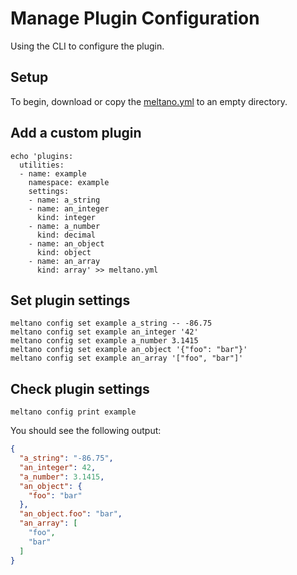 # Manage Plugin Configuration

Using the CLI to configure the plugin.

## Setup

To begin, download or copy the [meltano.yml](/integration/example-library/meltano-config/meltano.yml) to an empty directory.

## Add a custom plugin

```shell
echo 'plugins:
  utilities:
  - name: example
    namespace: example
    settings:
    - name: a_string
    - name: an_integer
      kind: integer
    - name: a_number
      kind: decimal
    - name: an_object
      kind: object
    - name: an_array
      kind: array' >> meltano.yml
```

## Set plugin settings

```shell
meltano config set example a_string -- -86.75
meltano config set example an_integer '42'
meltano config set example a_number 3.1415
meltano config set example an_object '{"foo": "bar"}'
meltano config set example an_array '["foo", "bar"]'
```

## Check plugin settings

```shell
meltano config print example
```

You should see the following output:

```json
{
  "a_string": "-86.75",
  "an_integer": 42,
  "a_number": 3.1415,
  "an_object": {
    "foo": "bar"
  },
  "an_object.foo": "bar",
  "an_array": [
    "foo",
    "bar"
  ]
}
```
